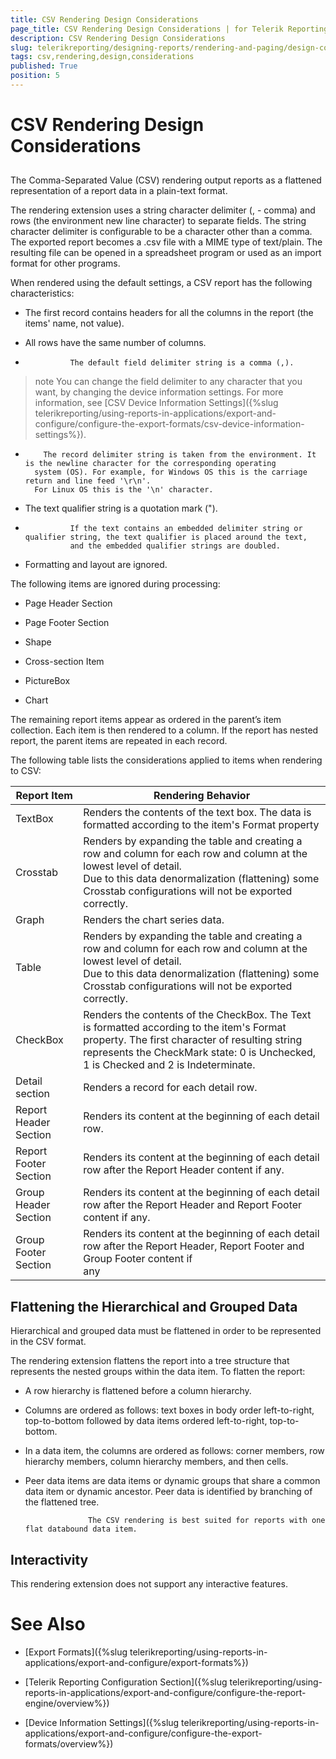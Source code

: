 ```yaml
---
title: CSV Rendering Design Considerations
page_title: CSV Rendering Design Considerations | for Telerik Reporting Documentation
description: CSV Rendering Design Considerations
slug: telerikreporting/designing-reports/rendering-and-paging/design-considerations-for-report-rendering/csv-rendering-design-considerations
tags: csv,rendering,design,considerations
published: True
position: 5
---
```


# CSV Rendering Design Considerations



## 

The Comma-Separated Value (CSV) rendering output reports as a flattened representation of a report data in a 
	        plain-text format.
      	


The rendering extension uses a string character delimiter (, - comma) and rows (the environment new line character) 
          to separate fields.
          The string character delimiter is configurable to be a character other than a comma.
          The exported report becomes a .csv file with a MIME type of text/plain.
	        The resulting file can be opened in a spreadsheet program or used as an import format for other programs.
        


When rendered using the default settings, a CSV report has the following characteristics:


* The first record contains headers for all the columns in the report (the items' name, not value).


* All rows have the same number of columns.


* 				The default field delimiter string is a comma (,).
				


>note 					You can change the field delimiter to any character that you want, by changing the device information settings. 					For more information, see [CSV Device Information Settings]({%slug telerikreporting/using-reports-in-applications/export-and-configure/configure-the-export-formats/csv-device-information-settings%}).				


*         The record delimiter string is taken from the environment. It is the newline character for the corresponding operating
        system (OS). For example, for Windows OS this is the carriage return and line feed '\r\n'.
        For Linux OS this is the '\n' character.
    


* The text qualifier string is a quotation mark (").


* 				If the text contains an embedded delimiter string or qualifier string, the text qualifier is placed around the text,
				and the embedded qualifier strings are doubled.
			


* Formatting and layout are ignored.




The following items are ignored during processing:


* Page Header Section


* Page Footer Section


* Shape


* Cross-section Item


* PictureBox


* Chart


The remaining report items appear as ordered in the parent’s item collection. Each item is then rendered to a column.
			If the report has nested report, the parent items are repeated in each record.
		


The following table lists the considerations applied to items when rendering to CSV:



|  __Report Item__  |  __Rendering Behavior__  |
| ------ | ------ |
|TextBox|Renders the contents of the text box. The data is formatted according to the item's Format property|
|Crosstab|Renders by expanding the table and creating a row and column for each row and column at the lowest level of detail.<br/>			Due to this data denormalization (flattening) some Crosstab configurations will not be exported correctly.|
|Graph|Renders the chart series data.|
|Table|Renders by expanding the table and creating a row and column for each row and column at the lowest level of detail.<br/>			Due to this data denormalization (flattening) some Crosstab configurations will not be exported correctly.|
|CheckBox|Renders the contents of the CheckBox. The Text is formatted according to the item's Format property. The first character of resulting string represents the CheckMark state: 0 is Unchecked, 1 is Checked and 2 is Indeterminate.|
|Detail section|Renders a record for each detail row.|
|Report Header Section|Renders its content at the beginning of each detail row.|
|Report Footer Section|Renders its content at the beginning of each detail row after the Report Header content if any.|
|Group Header Section|Renders its content at the beginning of each detail row after the Report Header and Report Footer content if any.|
|Group Footer Section|Renders its content at the beginning of each detail row after the Report Header, Report Footer and Group Footer content if <br/>any|




## Flattening the Hierarchical and Grouped Data

Hierarchical and grouped data must be flattened in order to be represented in the CSV format.
    		


The rendering extension flattens the report into a tree structure that represents the nested groups within the data item. 
    			To flatten the report:
    		


* A row hierarchy is flattened before a column hierarchy.


* Columns are ordered as follows: text boxes in body order left-to-right, top-to-bottom followed 
				  		by data items ordered left-to-right, top-to-bottom.
				  	


* In a data item, the columns are ordered as follows: corner members, row hierarchy members, 
				  		column hierarchy members, and then cells.
				  	


* Peer data items are data items or dynamic groups that share a common data item or dynamic ancestor. 
				  		Peer data is identified by branching of the flattened tree.
				  	
					The CSV rendering is best suited for reports with one flat databound data item.
				


## Interactivity

This rendering extension does not support any interactive features.


# See Also


 * [Export Formats]({%slug telerikreporting/using-reports-in-applications/export-and-configure/export-formats%})


 * [Telerik Reporting Configuration Section]({%slug telerikreporting/using-reports-in-applications/export-and-configure/configure-the-report-engine/overview%})


 * [Device Information Settings]({%slug telerikreporting/using-reports-in-applications/export-and-configure/configure-the-export-formats/overview%})

